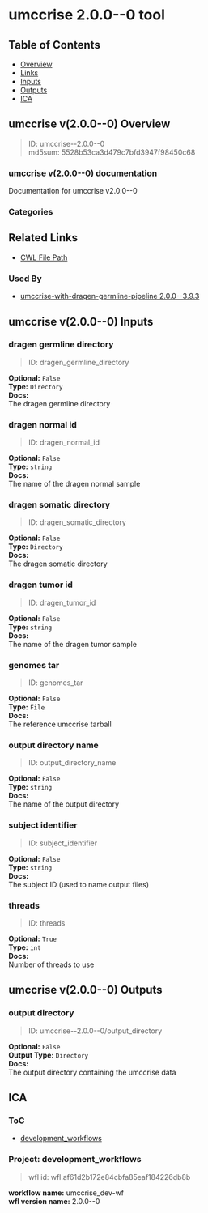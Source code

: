 
umccrise 2.0.0--0 tool
======================

## Table of Contents
  
- [Overview](#umccrise-v200--0-overview)  
- [Links](#related-links)  
- [Inputs](#umccrise-v200--0-inputs)  
- [Outputs](#umccrise-v200--0-outputs)  
- [ICA](#ica)  


## umccrise v(2.0.0--0) Overview



  
> ID: umccrise--2.0.0--0  
> md5sum: 5528b53ca3d479c7bfd3947f98450c68

### umccrise v(2.0.0--0) documentation
  
Documentation for umccrise v2.0.0--0

### Categories
  


## Related Links
  
- [CWL File Path](../../../../../../tools/umccrise/2.0.0--0/umccrise__2.0.0--0.cwl)  


### Used By
  
- [umccrise-with-dragen-germline-pipeline 2.0.0--3.9.3](../../../workflows/umccrise-with-dragen-germline-pipeline/2.0.0--3.9.3/umccrise-with-dragen-germline-pipeline__2.0.0--3.9.3.md)  

  


## umccrise v(2.0.0--0) Inputs

### dragen germline directory



  
> ID: dragen_germline_directory
  
**Optional:** `False`  
**Type:** `Directory`  
**Docs:**  
The dragen germline directory


### dragen normal id



  
> ID: dragen_normal_id
  
**Optional:** `False`  
**Type:** `string`  
**Docs:**  
The name of the dragen normal sample


### dragen somatic directory



  
> ID: dragen_somatic_directory
  
**Optional:** `False`  
**Type:** `Directory`  
**Docs:**  
The dragen somatic directory


### dragen tumor id



  
> ID: dragen_tumor_id
  
**Optional:** `False`  
**Type:** `string`  
**Docs:**  
The name of the dragen tumor sample


### genomes tar



  
> ID: genomes_tar
  
**Optional:** `False`  
**Type:** `File`  
**Docs:**  
The reference umccrise tarball


### output directory name



  
> ID: output_directory_name
  
**Optional:** `False`  
**Type:** `string`  
**Docs:**  
The name of the output directory


### subject identifier



  
> ID: subject_identifier
  
**Optional:** `False`  
**Type:** `string`  
**Docs:**  
The subject ID (used to name output files)


### threads



  
> ID: threads
  
**Optional:** `True`  
**Type:** `int`  
**Docs:**  
Number of threads to use

  


## umccrise v(2.0.0--0) Outputs

### output directory



  
> ID: umccrise--2.0.0--0/output_directory  

  
**Optional:** `False`  
**Output Type:** `Directory`  
**Docs:**  
The output directory containing the umccrise data
  

  


## ICA

### ToC
  
- [development_workflows](#project-development_workflows)  


### Project: development_workflows


> wfl id: wfl.af61d2b172e84cbfa85eaf184226db8b  

  
**workflow name:** umccrise_dev-wf  
**wfl version name:** 2.0.0--0  

  

